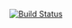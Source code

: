[![Build Status](https://travis-ci.org/djjtyn/ms4.svg?branch=master)](https://travis-ci.org/djjtyn/ms4)